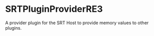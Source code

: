 # SRTPluginProviderRE3
A provider plugin for the SRT Host to provide memory values to other plugins.
